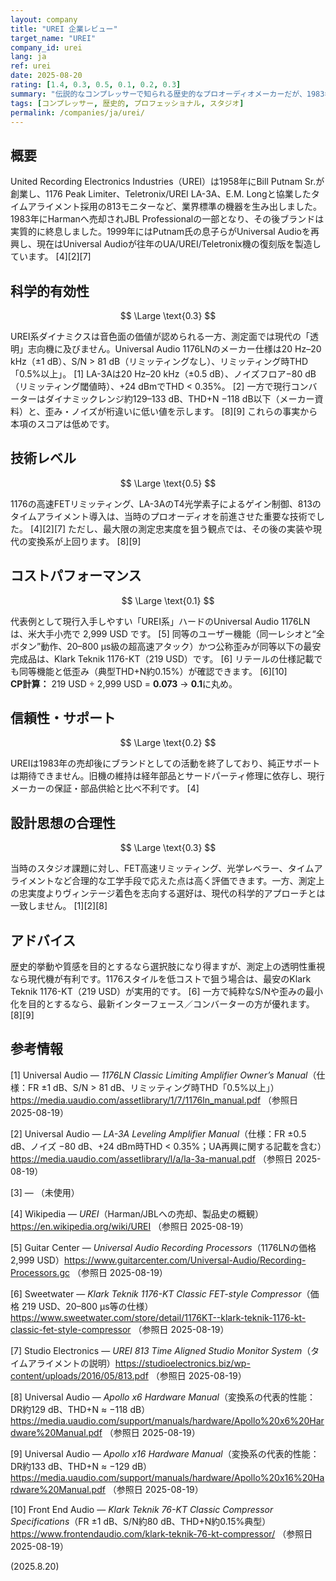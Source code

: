 ```yaml
---
layout: company
title: "UREI 企業レビュー"
target_name: "UREI"
company_id: urei
lang: ja
ref: urei
date: 2025-08-20
rating: [1.4, 0.3, 0.5, 0.1, 0.2, 0.3]
summary: "伝説的なコンプレッサーで知られる歴史的なプロオーディオメーカーだが、1983年の買収以降はほぼ非活動状態"
tags: [コンプレッサー, 歴史的, プロフェッショナル, スタジオ]
permalink: /companies/ja/urei/
---
```

## 概要

United Recording Electronics Industries（UREI）は1958年にBill Putnam Sr.が創業し、1176 Peak Limiter、Teletronix/UREI LA-3A、E.M. Longと協業したタイムアライメント採用の813モニターなど、業界標準の機器を生み出しました。1983年にHarmanへ売却されJBL Professionalの一部となり、その後ブランドは実質的に終息しました。1999年にはPutnam氏の息子らがUniversal Audioを再興し、現在はUniversal Audioが往年のUA/UREI/Teletronix機の復刻版を製造しています。 [4][2][7]

## 科学的有効性

$$ \Large \text{0.3} $$

UREI系ダイナミクスは音色面の価値が認められる一方、測定面では現代の「透明」志向機に及びません。Universal Audio 1176LNのメーカー仕様は20 Hz–20 kHz（±1 dB）、S/N > 81 dB（リミッティングなし）、リミッティング時THD「0.5%以上」。 [1] LA-3Aは20 Hz–20 kHz（±0.5 dB）、ノイズフロア−80 dB（リミッティング閾値時）、+24 dBmでTHD < 0.35%。 [2] 一方で現行コンバーターはダイナミックレンジ約129–133 dB、THD+N −118 dB以下（メーカー資料）と、歪み・ノイズが桁違いに低い値を示します。 [8][9] これらの事実から本項のスコアは低めです。

## 技術レベル

$$ \Large \text{0.5} $$

1176の高速FETリミッティング、LA-3AのT4光学素子によるゲイン制御、813のタイムアライメント導入は、当時のプロオーディオを前進させた重要な技術でした。 [4][2][7] ただし、最大限の測定忠実度を狙う観点では、その後の実装や現代の変換系が上回ります。 [8][9]

## コストパフォーマンス

$$ \Large \text{0.1} $$

代表例として現行入手しやすい「UREI系」ハードのUniversal Audio 1176LNは、米大手小売で 2,999 USD です。 [5] 同等のユーザー機能（同一レシオと“全ボタン”動作、20–800 µs級の超高速アタック）かつ公称歪みが同等以下の最安完成品は、Klark Teknik 1176-KT（219 USD）です。 [6] リテールの仕様記載でも同等機能と低歪み（典型THD+N約0.15%）が確認できます。 [6][10]  
**CP計算：** 219 USD ÷ 2,999 USD = **0.073** → **0.1**に丸め。

## 信頼性・サポート

$$ \Large \text{0.2} $$

UREIは1983年の売却後にブランドとしての活動を終了しており、純正サポートは期待できません。旧機の維持は経年部品とサードパーティ修理に依存し、現行メーカーの保証・部品供給と比べ不利です。 [4]

## 設計思想の合理性

$$ \Large \text{0.3} $$

当時のスタジオ課題に対し、FET高速リミッティング、光学レベラー、タイムアライメントなど合理的な工学手段で応えた点は高く評価できます。一方、測定上の忠実度よりヴィンテージ着色を志向する選好は、現代の科学的アプローチとは一致しません。 [1][2][8]

## アドバイス

歴史的挙動や質感を目的とするなら選択肢になり得ますが、測定上の透明性重視なら現代機が有利です。1176スタイルを低コストで狙う場合は、最安のKlark Teknik 1176-KT（219 USD）が実用的です。 [6] 一方で純粋なS/Nや歪みの最小化を目的とするなら、最新インターフェース／コンバーターの方が優れます。 [8][9]

## 参考情報

[1] Universal Audio — *1176LN Classic Limiting Amplifier Owner’s Manual*（仕様：FR ±1 dB、S/N > 81 dB、リミッティング時THD「0.5%以上」）https://media.uaudio.com/assetlibrary/1/7/1176ln_manual.pdf （参照日 2025-08-19）

[2] Universal Audio — *LA-3A Leveling Amplifier Manual*（仕様：FR ±0.5 dB、ノイズ −80 dB、+24 dBm時THD < 0.35%；UA再興に関する記載を含む）https://media.uaudio.com/assetlibrary/l/a/la-3a-manual.pdf （参照日 2025-08-19）

[3] — （未使用）

[4] Wikipedia — *UREI*（Harman/JBLへの売却、製品史の概観）https://en.wikipedia.org/wiki/UREI （参照日 2025-08-19）

[5] Guitar Center — *Universal Audio Recording Processors*（1176LNの価格 2,999 USD）https://www.guitarcenter.com/Universal-Audio/Recording-Processors.gc （参照日 2025-08-19）

[6] Sweetwater — *Klark Teknik 1176-KT Classic FET-style Compressor*（価格 219 USD、20–800 µs等の仕様）https://www.sweetwater.com/store/detail/1176KT--klark-teknik-1176-kt-classic-fet-style-compressor （参照日 2025-08-19）

[7] Studio Electronics — *UREI 813 Time Aligned Studio Monitor System*（タイムアライメントの説明）https://studioelectronics.biz/wp-content/uploads/2016/05/813.pdf （参照日 2025-08-19）

[8] Universal Audio — *Apollo x6 Hardware Manual*（変換系の代表的性能：DR約129 dB、THD+N ≈ −118 dB）https://media.uaudio.com/support/manuals/hardware/Apollo%20x6%20Hardware%20Manual.pdf （参照日 2025-08-19）

[9] Universal Audio — *Apollo x16 Hardware Manual*（変換系の代表的性能：DR約133 dB、THD+N ≈ −129 dB）https://media.uaudio.com/support/manuals/hardware/Apollo%20x16%20Hardware%20Manual.pdf （参照日 2025-08-19）

[10] Front End Audio — *Klark Teknik 76-KT Classic Compressor Specifications*（FR ±1 dB、S/N約80 dB、THD+N約0.15%典型）https://www.frontendaudio.com/klark-teknik-76-kt-compressor/ （参照日 2025-08-19）

(2025.8.20)

